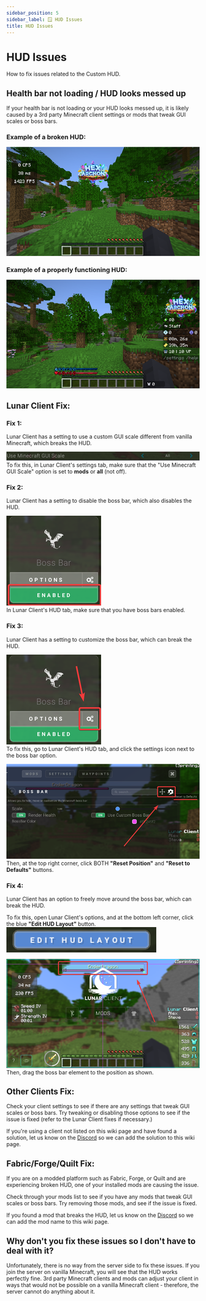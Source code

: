 ```yaml
---
sidebar_position: 5
sidebar_label: 🪟 HUD Issues
title: HUD Issues
---
```


# HUD Issues
How to fix issues related to the Custom HUD.

## Health bar not loading / HUD looks messed up
If your health bar is not loading or your HUD looks messed up, it is likely caused by a 3rd party Minecraft client settings or mods that tweak GUI scales or boss bars.

### Example of a broken HUD:
![Lunar Client](./img/broken-hud.png) <br />

### Example of a properly functioning HUD:
![Normal HUD](./img/normal-hud.png) <br />

## Lunar Client Fix:
### Fix 1:
Lunar Client has a setting to use a custom GUI scale different from vanilla Minecraft, which breaks the HUD.

![Lunar Client GUI Scale Setting](./img/lunarclient-setting-guiscale.png) <br />
To fix this, in Lunar Client's settings tab, make sure that the "Use Minecraft GUI Scale" option is set to **mods** or **all** (not off).

### Fix 2:
Lunar Client has a setting to disable the boss bar, which also disables the HUD.

![Lunar Client Boss Bar Setting](./img/lunarclient-setting-bossbar.png) <br />
In Lunar Client's HUD tab, make sure that you have boss bars enabled.

### Fix 3:
Lunar Client has a setting to customize the boss bar, which can break the HUD.

![Lunar Client Boss Bar Setting](./img/lunarclient-setting-bossbarsetting.png) <br />
To fix this, go to Lunar Client's HUD tab, and click the settings icon next to the boss bar option.

![Lunar Client Boss Bar Setting](./img/lunarclient-setting-bossbarreset.png) <br />
Then, at the top right corner, click BOTH **"Reset Position"** and **"Reset to Defaults"** buttons.

### Fix 4:
Lunar Client has an option to freely move around the boss bar, which can break the HUD.

To fix this, open Lunar Client's options, and at the bottom left corner, click the blue **"Edit HUD Layout"** button.
![Lunar Client Edit HUD Layout](./img/lunarclient-edithudlayout.png) <br />

![Lunar Client Boss Bar Layout](./img/lunarclient-setting-bossbarlayout.png) <br />
Then, drag the boss bar element to the position as shown.

## Other Clients Fix:
Check your client settings to see if there are any settings that tweak GUI scales or boss bars. Try tweaking or disabling those options to see if the issue is fixed (refer to the Lunar Client fixes if necessary.)

If you're using a client not listed on this wiki page and have found a solution, let us know on the [Discord](https://discord.hexarchon.net/) so we can add the solution to this wiki page.

## Fabric/Forge/Quilt Fix:
If you are on a modded platform such as Fabric, Forge, or Quilt and are experiencing broken HUD, one of your installed mods are causing the issue.

Check through your mods list to see if you have any mods that tweak GUI scales or boss bars. Try removing those mods, and see if the issue is fixed.

If you found a mod that breaks the HUD, let us know on the [Discord](https://discord.hexarchon.net/) so we can add the mod name to this wiki page.

## Why don't you fix these issues so I don't have to deal with it?
Unfortunately, there is no way from the server side to fix these issues. If you join the server on vanilla Minecraft, you will see that the HUD works perfectly fine. 3rd party Minecraft clients and mods can adjust your client in ways that would not be possible on a vanilla Minecraft client - therefore, the server cannot do anything about it.
